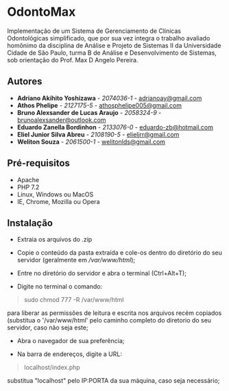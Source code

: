# OdontoMax
Implementação de um Sistema de Gerenciamento de Clínicas Odontológicas simplificado, que por sua vez integra o trabalho avaliado homônimo da disciplina de Análise e Projeto de Sistemas II da Universidade Cidade de São Paulo, turma B de Análise e Desenvolvimento de Sistemas, sob orientação do Prof. Max D Angelo Pereira.

## Autores
- **Adriano Akihito Yoshizawa** - *2074036-1* - adrianoay@gmail.com
- **Athos Phelipe** - *2127175-5* - athosphelipe005@gmail.com
- **Bruno Alexsander de Lucas Araujo** - *2058324-9* - brunoalexsander@outlook.com
- **Eduardo Zanella Bordinhon** - *2133076-0* - eduardo-zb@hotmail.com
- **Eliel Junior Silva Abreu** - *2108190-5* - elieljrr@gmail.com
- **Weliton Souza** - *2061500-1* - welitonlds@gmail.com

## Pré-requisitos 
- Apache
- PHP 7.2
- Linux, Windows ou MacOS
- IE, Chrome, Mozilla ou Opera

## Instalação
- Extraia os arquivos do .zip

- Copie o conteúdo da pasta extraída e cole-os dentro do diretório do seu servidor (geralmente em */var/www/html*);

- Entre no diretório do servidor e abra o terminal (Ctrl+Alt+T);

- Digite no terminal o comando:

> sudo chmod 777 -R /var/www/html

para liberar as permissões de leitura e escrita nos arquivos recém copiados (substitua o '/var/www/html' pelo caminho completo do diretorio do seu servidor, caso não seja este;

- Abra o navegador de sua preferência;

- Na barra de endereços, digite a URL:

> localhost/index.php

substitua "localhost" pelo IP:PORTA da sua máquina, caso seja necessário;
